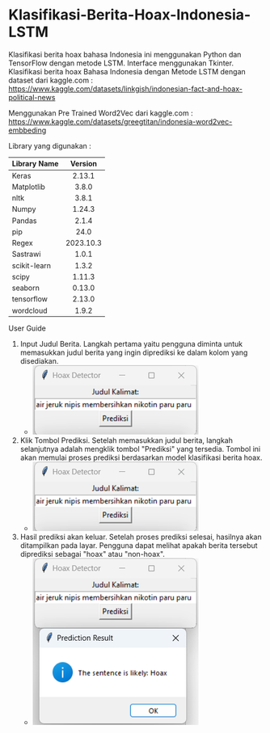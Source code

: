 # Klasifikasi-Berita-Hoax-Indonesia-LSTM

Klasifikasi berita hoax bahasa Indonesia ini menggunakan Python dan TensorFlow dengan metode LSTM. Interface menggunakan Tkinter.
Klasifikasi berita hoax Bahasa Indonesia dengan Metode LSTM dengan dataset dari kaggle.com : https://www.kaggle.com/datasets/linkgish/indonesian-fact-and-hoax-political-news 

Menggunakan Pre Trained Word2Vec dari kaggle.com : https://www.kaggle.com/datasets/greegtitan/indonesia-word2vec-embbeding

Library yang digunakan :

| Library Name  |    Version    |
| :---          |    :---:      |
|     Keras     |     2.13.1    |  
|   Matplotlib  |     3.8.0     |
|     nltk      |     3.8.1     |  
|     Numpy     |     1.24.3    |
|     Pandas    |      2.1.4    |  
|     pip       |      24.0     |
|     Regex     |    2023.10.3  |
|     Sastrawi  |      1.0.1    |
| scikit-learn  |      1.3.2    |
|     scipy     |      1.11.3   |
|     seaborn   |      0.13.0   |
|   tensorflow  |      2.13.0   |
|    wordcloud  |      1.9.2    |

User Guide
1. Input Judul Berita. Langkah pertama yaitu pengguna diminta untuk memasukkan judul berita yang ingin diprediksi ke dalam kolom yang disediakan.
   * ![Octocat](https://github.com/FaiqFdh/Klasifikasi-Berita-Hoax-Indonesia-LSTM/blob/main/Klasifikasi%20Berita%20Hoax%20Bahasa%20Indonesia%20Word2Vec/Pictures/Screenshot%20(485).png "Github logo") 
2. Klik Tombol Prediksi. Setelah memasukkan judul berita, langkah selanjutnya adalah mengklik tombol "Prediksi" yang tersedia. Tombol ini akan memulai proses prediksi berdasarkan model klasifikasi berita hoax.
   * ![Octocat](https://github.com/FaiqFdh/Klasifikasi-Berita-Hoax-Indonesia-LSTM/blob/main/Klasifikasi%20Berita%20Hoax%20Bahasa%20Indonesia%20Word2Vec/Pictures/Screenshot%20(485).png "Github logo") 
3. Hasil prediksi akan keluar. Setelah proses prediksi selesai, hasilnya akan ditampilkan pada layar. Pengguna dapat melihat apakah berita tersebut diprediksi sebagai "hoax" atau "non-hoax".
   * ![Octocat](https://github.com/FaiqFdh/Klasifikasi-Berita-Hoax-Indonesia-LSTM/blob/main/Klasifikasi%20Berita%20Hoax%20Bahasa%20Indonesia%20Word2Vec/Pictures/Screenshot%20(486).png "Github logo") 

